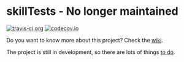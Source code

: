 # skillTests - No longer maintained
[![travis-ci.org](https://travis-ci.org/SimpleApplicationsOrg/skillTests.svg?branch=master)](http://travis-ci.org/SimpleApplicationsOrg/skillTests?branch=master)  [![codecov.io](http://codecov.io/github/SimpleApplicationsOrg/skillTests/coverage.svg?branch=master)](http://codecov.io/github/SimpleApplicationsOrg/skillTests?branch=master)

Do you want to know more about this project? Check the [wiki](https://github.com/SimpleApplicationsOrg/skillTests/wiki).

The project is still in development, so there are lots of things [to do](https://github.com/SimpleApplicationsOrg/skillTests/issues). 

